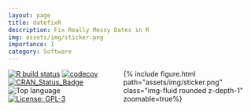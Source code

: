 ```yaml
---
layout: page
title: datefixR
description: Fix Really Messy Dates in R
img: assets/img/sticker.png
importance: 1
category: Software
---
```


<!-- README.md is generated from README.Rmd. Please edit that file -->
<style type="text/css">
.sidebar {
    height: 100%;
    width: 250px;
    float: right;
    top: 10;
    padding-left: 20px;
    padding-right: 20px;
}
.sidebar div {
    padding: 40px;
    display: block;
    float: left; 
}
</style>



<div class = "sidebar">
{% include figure.html path="assets/img/sticker.png" class="img-fluid rounded z-depth-1" zoomable=true%}
</div>


<!-- badges: start -->

[![R build
status](https://github.com/nathansam/datefixR/workflows/R-CMD-check/badge.svg)](https://github.com/nathansam/datefixR/actions)
[![codecov](https://codecov.io/gh/nathansam/datefixR/branch/main/graph/badge.svg?token=lb83myWBXt)](https://app.codecov.io/gh/nathansam/datefixR)
[![CRAN_Status_Badge](https://www.r-pkg.org/badges/version/datefixR)](https://cran.r-project.org/package=datefixR)
![Top
language](https://img.shields.io/github/languages/top/nathansam/datefixR)
[![License:
GPL-3](https://img.shields.io/badge/License-GPL3-green.svg)](https://opensource.org/licenses/GPL-3.0)
[![CRAN RStudio mirror downloads](https://cranlogs.r-pkg.org/badges/grand-total/datefixR?color=blue)](https://r-pkg.org/pkg/datefixR)
[![DOI](https://zenodo.org/badge/DOI/10.5281/zenodo.5655311.svg)](https://doi.org/10.5281/zenodo.5655311)
<!-- badges: end -->

`datefixR` is designed to standardize messy date data, such as dates
entered by different people via text boxes, by converting the dates to
R’s Date data type.

This package arose from my own fights with messy date data where dates
were written in many different formats e.g 01-jan-15, 2015 04 02,
10/12/2010 and more.

## Installation instructions

`datefixR` is now available on CRAN.

{% highlight r %}
install.packages("datefixR")
{% endhighlight %}


The most up-to-date (hopefully) stable version of `datefixR` can be
installed via

{% highlight r %}
if (!require("remotes")) install.packages("remotes")
remotes::install_github("nathansam/fixdateR")
{% endhighlight %}

If you wish to live on the cutting edge of `datefixR` development, then
the development version can be installed via

{% highlight r %}
if (!require("remotes")) install.packages("remotes")
remotes::install_github("nathansam/datefixR", "devel")
{% endhighlight %}

### Usage

{% highlight r %}
library(datefixR)
bad.dates <- data.frame(id = seq(5),
                        some.dates = c("02/05/92",
                                       "01-04-2020",
                                       "1996/05/01",
                                       "2020-05-01",
                                       "02-04-96"),
                        some.more.dates = c("2015",
                                            "02/05/00",
                                            "05/1990",
                                            "2012-08",
                                            "jan 2020")
                        )
fixed.df <- fix_dates(bad.dates, c("some.dates", "some.more.dates"))
knitr::kable(fixed.df)
{% endhighlight %}

|  id | some.dates | some.more.dates |
|----:|:-----------|:----------------|
|   1 | 1992-05-02 | 2015-07-01      |
|   2 | 2020-04-01 | 2000-05-02      |
|   3 | 1996-05-01 | 1990-05-01      |
|   4 | 2020-05-01 | 2012-08-01      |
|   5 | 1996-04-02 | 2020-01-01      |

By default, `datefixR` imputes missing days of the month as 01, and
missing months as 07 (July). However, this behavior can be modified via
the `day.impute` or `month.impute` arguments.

{% highlight r %}
 example.df <- data.frame(example = "1994")

fix_dates(example.df, "example", month.impute = 1)
#>      example
#> 1 1994-01-01
{% endhighlight %}

Functions in `datefixR` assume day-first instead of month-first when
day, month, and year are all given (unless year is given first). However
this behavior can be modified by passing `format = "mdy"` to function
calls.

### Limitations

The package is written solely in R and seems fast enough for my current
use cases (a few hundred rows). However, I may convert the core for loop
to C++ in the future if I (or others) need it to be faster.

### Citation

If you use this package in your research, please consider citing
`datefixR`! An up-to-date citation can be obtained by running

{% highlight r %}
citation("datefixR")
{% endhighlight %}
